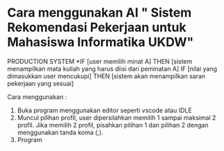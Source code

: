 # Cara menggunakan AI " Sistem Rekomendasi Pekerjaan untuk Mahasiswa Informatika UKDW"
PRODUCTION SYSTEM
*IF [user memilih minat A] THEN [sistem menampilkan mata kuliah yang harus diisi dari peminatan A] 
IF [nilai yang dimasukkan user mencukupi] THEN [sistem akan menampilkan saran pekerjaan yang sesuai]

Cara menggunakan :
1. Buka program menggunakan editor seperti vscode atau IDLE
2. Muncul pilihan profil, user dipersilahkan memilih 1 sampai maksimal 2 profil. Jika memilih 2 profil, pisahkan pilihan 1 dan pilihan 2 dengan menggunakan tanda koma (,).
3. Program 
